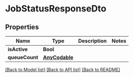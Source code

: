 # JobStatusResponseDto

## Properties
Name | Type | Description | Notes
------------ | ------------- | ------------- | -------------
**isActive** | **Bool** |  | 
**queueCount** | [**AnyCodable**](.md) |  | 

[[Back to Model list]](../README.md#documentation-for-models) [[Back to API list]](../README.md#documentation-for-api-endpoints) [[Back to README]](../README.md)


